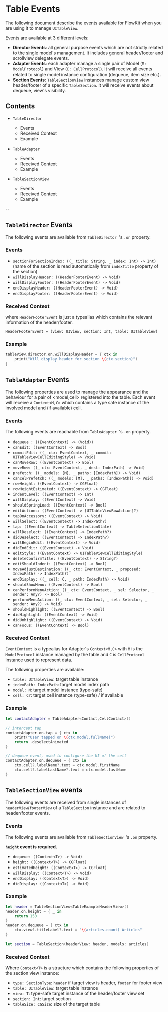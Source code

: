 # Table Events

The following document describe the events available for FlowKit when you are using it to manage `UITableView`.

Events are available at 3 different levels:

- **Director Events**: all general purpose events which are not strictly related to the single model's management. It includes general header/footer and scrollview delegate events.
- **Adapter Events**: each adapter manage a single pair of Model (`M: ModelProtocol`) and View (`C: CellProtocol`). It will receive all events related to single model instance configuration (dequeue, item size etc.).
- **Section Events**: `TableSectionView` instances manage custom view header/footer of a specific `TableSection`. It will receive events about dequeue, view's visibility.

## Contents

- `TableDirector`
	- Events
	- Received Context
	- Example

- `TableAdapter`
	- Events
	- Received Context
	- Example

- `TableSectionView`
	- Events
	- Received Context
	- Example


--

## `TableDirector` Events

The following events are available from `TableDirector `'s `.on` property.

### Events

- `sectionForSectionIndex: ((_ title: String, _ index: Int) -> Int)` (name of the section is read automatically from `indexTitle` property of the section)
- `willDisplayHeader: ((HeaderFooterEvent) -> Void)`
- `willDisplayFooter: ((HeaderFooterEvent) -> Void)`
- `endDisplayHeader: ((HeaderFooterEvent) -> Void)`
- `endDisplayFooter: ((HeaderFooterEvent) -> Void)`

### Received Context

where `HeaderFooterEvent` is just a typealias which contains the relevant information of the header/footer.

`HeaderFooterEvent = (view: UIView, section: Int, table: UITableView)`

### Example

```swift
tableView.director.on.willDisplayHeader = { ctx in
	print("Will display header for section \(ctx.section)")
}
```

## `TableAdapter` Events

The following properties are used to manage the appearance and the behaviour for a pair of <model,cell> registered into the table.
Each event will receive a `Context<M,C>` which contains a type safe instance of the involved model and (if available) cell.

### Events

The following events are reachable from `TableAdapter `'s `.on` property.

- `dequeue : ((EventContext) -> (Void))`
- `canEdit: ((EventContext) -> Bool)`
- `commitEdit: ((_ ctx: EventContext, _ commit: UITableViewCellEditingStyle) -> Void)`
- `canMoveRow: ((EventContext) -> Bool)`
- `moveRow: ((_ ctx: EventContext, _ dest: IndexPath) -> Void)`
- `prefetch: ((_ models: [M], _ paths: [IndexPath]) -> Void)`
- `cancelPrefetch: ((_ models: [M], _ paths: [IndexPath]) -> Void)`
- `rowHeight: ((EventContext) -> CGFloat)`
- `rowHeightEstimated: ((EventContext) -> CGFloat)`
- `indentLevel: ((EventContext) -> Int)`
- `willDisplay: ((EventContext) -> Void)`
- `shouldSpringLoad: ((EventContext) -> Bool)`
- `editActions: ((EventContext) -> [UITableViewRowAction]?)`
- `tapOnAccessory: ((EventContext) -> Void)`
- `willSelect: ((EventContext) -> IndexPath?)`
- `tap: ((EventContext) -> TableSelectionState)`
- `willDeselect: ((EventContext) -> IndexPath?)`
- `didDeselect: ((EventContext) -> IndexPath?)`
- `willBeginEdit: ((EventContext) -> Void)`
- `didEndEdit: ((EventContext) -> Void)`
- `editStyle: ((EventContext) -> UITableViewCellEditingStyle)`
- `deleteConfirmTitle: ((EventContext) -> String?)`
- `editShouldIndent: ((EventContext) -> Bool)`
- `moveAdjustDestination: ((_ ctx: EventContext, _ proposed: IndexPath) -> IndexPath?)`
- `endDisplay: ((_ cell: C, _ path: IndexPath) -> Void)`
- `shouldShowMenu: ((EventContext) -> Bool)`
- `canPerformMenuAction: ((_ ctx: EventContext, _ sel: Selector, _ sender: Any?) -> Bool)`
- `performMenuAction: ((_ ctx: EventContext, _ sel: Selector, _ sender: Any?) -> Void)`
- `shouldHighlight: ((EventContext) -> Bool)`
- `didHighlight: ((EventContext) -> Void)`
- `didUnhighlight: ((EventContext) -> Void)`
- `canFocus: ((EventContext) -> Bool)`

### Received Context

`EventContext` is a typealias for Adapter's `Context<M,C>` with `M` is the `ModelProtocol` instance managed by the table and `C` is `CellProtocol` instance used to represent data.

The following properties are available:

- `table: UITableView`: target table instance
- `indexPath: IndexPath`: target model index path
- `model: M`: target model instance (type-safe)
- `cell: C?`: target cell instance (type-safe) / if available

### Example

```swift
let contactAdapter = TableAdapter<Contact,CellContact>()

// intercept tap
contactAdapter.on.tap = { ctx in
	print("User tapped on \(ctx.model.fullName)")
	return .deselectAnimated
}

// dequeue event, used to configure the UI of the cell
contactAdapter.on.dequeue = { ctx in
	ctx.cell?.labelName?.text = ctx.model.firstName
	ctx.cell?.labelLastName?.text = ctx.model.lastName
}
```

## `TableSectionView` events

The following events are received from single instances of `headerView`/`footerView` of a `TableSection` instance and are related to header/footer events.

### Events

The following events are available from `TableSectionView `'s `.on` property.

**`height` event is required.**

- `dequeue: ((Context<T>) -> Void)`
- `height: ((Context<T>) -> CGFloat)`
- `estimatedHeight: ((Context<T>) -> CGFloat)`
- `willDisplay: ((Context<T>) -> Void)`
- `endDisplay: ((Context<T>) -> Void)`
- `didDisplay: ((Context<T>) -> Void)`

### Example

```swift
let header = TableSectionView<TableExampleHeaderView>()
header.on.height = { _ in
	return 150
}
header.on.dequeue = { ctx in
	ctx.view?.titleLabel?.text = "\(articles.count) Articles"
}

let section = TableSection(headerView: header, models: articles)
```

### Received Context

Where `Context<T>` is a structure which contains the following properties of the section view instance:

- `type: SectionType`: `header` if target view is header, `footer` for footer view
- `table: UITableView`: target table instance
- `view: T`: type-safe target instance of the header/footer view set
- `section: Int`: target section
- `tableSize: CGSize`: size of the target table
